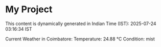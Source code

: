 # My Project

This content is dynamically generated in Indian Time (IST): 2025-07-24 03:16:34 IST


Current Weather in Coimbatore:
Temperature: 24.88 °C
Condition: mist
